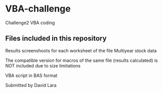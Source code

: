 # VBA-challenge

Challenge2 VBA coding

## Files included in this repository
Results screenshoots for each worksheet of the file Multiyear stock data

The compatible version for macros of the same file (results calculated) is NOT included due to size limitations

VBA script in BAS format

Submitted by David Lara
